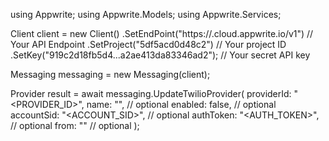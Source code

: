 using Appwrite;
using Appwrite.Models;
using Appwrite.Services;

Client client = new Client()
    .SetEndPoint("https://<REGION>.cloud.appwrite.io/v1") // Your API Endpoint
    .SetProject("5df5acd0d48c2") // Your project ID
    .SetKey("919c2d18fb5d4...a2ae413da83346ad2"); // Your secret API key

Messaging messaging = new Messaging(client);

Provider result = await messaging.UpdateTwilioProvider(
    providerId: "<PROVIDER_ID>",
    name: "<NAME>", // optional
    enabled: false, // optional
    accountSid: "<ACCOUNT_SID>", // optional
    authToken: "<AUTH_TOKEN>", // optional
    from: "<FROM>" // optional
);
